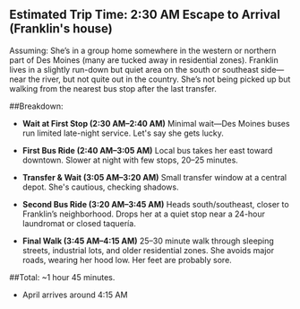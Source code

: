 ## Estimated Trip Time: 2:30 AM Escape to Arrival (Franklin's house)

Assuming:
She’s in a group home somewhere in the western or northern part of Des Moines (many are tucked away in residential zones).
Franklin lives in a slightly run-down but quiet area on the south or southeast side—near the river, but not quite out in the country.
She’s not being picked up but walking from the nearest bus stop after the last transfer.

##Breakdown:

- **Wait at First Stop (2:30 AM–2:40 AM)**
Minimal wait—Des Moines buses run limited late-night service. Let's say she gets lucky.

- **First Bus Ride (2:40 AM–3:05 AM)**
Local bus takes her east toward downtown. Slower at night with few stops, 20–25 minutes.

- **Transfer & Wait (3:05 AM–3:20 AM)**
Small transfer window at a central depot. She's cautious, checking shadows.

- **Second Bus Ride (3:20 AM–3:45 AM)**
Heads south/southeast, closer to Franklin’s neighborhood. Drops her at a quiet stop near a 24-hour laundromat or closed taquería.

- **Final Walk (3:45 AM–4:15 AM)**
25–30 minute walk through sleeping streets, industrial lots, and older residential zones. She avoids major roads, wearing her hood low. Her feet are probably sore.

##Total: ~1 hour 45 minutes.
- April arrives around 4:15 AM